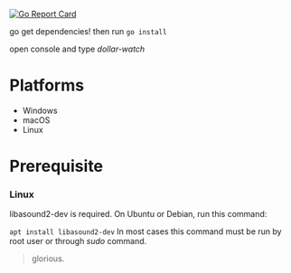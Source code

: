 [![Go Report Card](https://goreportcard.com/badge/github.com/Draska/currencyAlarm)](https://goreportcard.com/report/github.com/Draska/currencyAlarm)

go get dependencies!
then
run `go install`

open console and type *dollar-watch*

# Platforms

- Windows
- macOS
- Linux

# Prerequisite
### Linux
libasound2-dev is required. On Ubuntu or Debian, run this command:

`apt install libasound2-dev`
In most cases this command must be run by root user or through *sudo* command.

> glorious.
